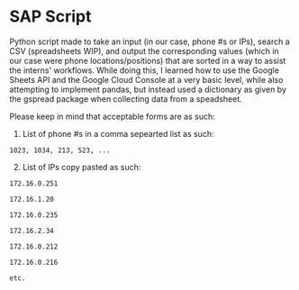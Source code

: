 # SAP Script
Python script made to take an input (in our case, phone #s or IPs), search a CSV (spreadsheets WIP), and output the corresponding values (which in our case were phone locations/positions) that are sorted in a way to assist the interns' workflows. While doing this, I learned how to use the Google Sheets API and the Google Cloud Console at a very basic level, while also attempting to implement pandas, but instead used a dictionary as given by the gspread package when collecting data from a speadsheet.

Please keep in mind that acceptable forms are as such:
  1. List of phone #s in a comma sepearted list as such: 
 	
	1023, 1034, 213, 523, ...
  2. List of IPs copy pasted as such:
	
	172.16.0.251
	
	172.16.1.20
	
	172.16.0.235
	
	172.16.2.34
	
	172.16.0.212
	
	172.16.0.216
	
	etc.

